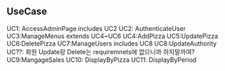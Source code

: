 ## UseCase

UC1: AccessAdminPage includes UC2
UC2: AuthenticateUser
UC3:ManageMenus extends UC4~UC6
UC4:AddPizza
UC5:UpdatePizza
UC6:DeletePizza
UC7:ManageUsers includes UC8
UC8:UpdateAuthority
UC??: 회원 Update랑 Delete는 requiremnets에 없으니까 하지말까여?
UC9:MangageSales
UC10: DisplayByPizza
UC11: DisplayByPeriod
